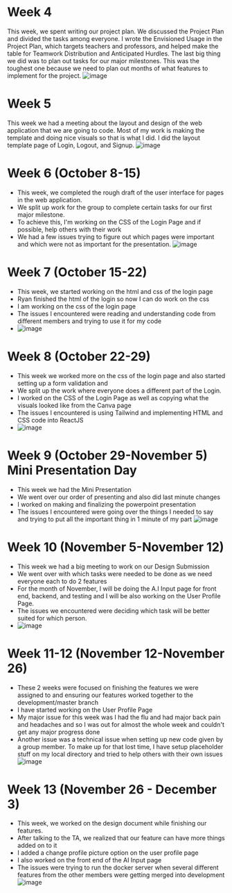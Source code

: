 # Week 4

This week, we spent writing our project plan. We discussed the Project Plan and divided the tasks among everyone. I wrote the Envisioned Usage in the Project Plan, which targets teachers and professors, and helped make the table for Teamwork Distribution and Anticipated Hurdles. The last big thing we did was to plan out tasks for our major milestones. This was the toughest one because we need to plan out months of what features to implement for the project.
![image](https://github.com/COSC-499-W2023/year-long-project-team-11/assets/60246855/1a35de33-cf51-43e8-a9ab-54e1b9096079)

# Week 5

This week we had a meeting about the layout and design of the web application that we are going to code. Most of my work is making the template and doing nice visuals so that is what I did. I did the layout template page of Login, Logout, and Signup.
![image](https://github.com/COSC-499-W2023/year-long-project-team-11/assets/60246855/6f5a8acd-4e39-475a-b55b-dafc5e1a53f9)

# Week 6 (October 8-15)

- This week, we completed the rough draft of the user interface for pages in the web application.
- We split up work for the group to complete certain tasks for our first major milestone.
- To achieve this, I'm working on the CSS of the Login Page and if possible, help others with their work
- We had a few issues trying to figure out which pages were important and which were not as important for the presentation.
  ![image](https://github.com/COSC-499-W2023/year-long-project-team-11/assets/60246855/387cf2a2-82eb-40f9-811e-159e6ac930a2)

# Week 7 (October 15-22)

- This week, we started working on the html and css of the login page
- Ryan finished the html of the login so now I can do work on the css
- I am working on the css of the login page
- The issues I encountered were reading and understanding code from different members and trying to use it for my code
- ![image](https://github.com/COSC-499-W2023/year-long-project-team-11/assets/60246855/d2b23239-213f-47d8-aa5a-6b638b0245f8)

# Week 8 (October 22-29)

- This week we worked more on the css of the login page and also started setting up a form validation and 
- We split up the work where everyone does a different part of the Login.
- I worked on the CSS of the Login Page as well as copying what the visuals looked like from the Canva page
- The issues I encountered is using Tailwind and implementing HTML and CSS code into ReactJS
- ![image](https://github.com/COSC-499-W2023/year-long-project-team-11/assets/60246855/26d8cb56-2c5f-4cac-9c76-ecadb8b3cfef)

# Week 9 (October 29-November 5) Mini Presentation Day
- This week we had the Mini Presentation
- We went over our order of presenting and also did last minute changes
- I worked on making and finalizing the powerpoint presentation
- The issues I encountered were going over the things I needed to say and trying to put all the important thing in 1 minute of my part
![image](https://github.com/COSC-499-W2023/year-long-project-team-11/assets/60246855/ddef838d-c2f6-42b9-b230-de860c2505b6)

# Week 10 (November 5-November 12)
- This week we had a big meeting to work on our Design Submission
- We went over with which tasks were needed to be done as we need everyone each to do 2 features
- For the month of November, I will be doing the A.I Input page for front end, backend, and testing and I will be also working on the User Profile Page.
- The issues we encountered were deciding which task will be better suited for which person.
- ![image](https://github.com/COSC-499-W2023/year-long-project-team-11/assets/60246855/99e18f0f-ee42-4e8e-bdbe-ffb6b1ad9646)
 
# Week 11-12 (November 12-November 26) 
- These 2 weeks were focused on finishing the features we were assigned to and ensuring our features worked together to the development/master branch
- I have started working on the User Profile Page
- My major issue for this week was I had the flu and had major back pain and headaches and so I was out for almost the whole week and couldn't get any major progress done
- Another issue was a technical issue when setting up new code given by a group member. To make up for that lost time, I have setup placeholder stuff on my local directory and tried to help others with their own issues
![image](https://github.com/COSC-499-W2023/year-long-project-team-11/assets/60246855/5eeaa1fe-6d3d-4606-92f5-0e5bd30fbf35)

# Week 13 (November 26 - December 3)
- This week, we worked on the design document while finishing our features.
- After talking to the TA, we realized that our feature can have more things added on to it
- I added a change profile picture option on the user profile page
- I also worked on the front end of the AI Input page
- The issues were trying to run the docker server when several different features from the other members were getting merged into development
![image](https://github.com/COSC-499-W2023/year-long-project-team-11/assets/60246855/055b93a7-e7a6-4446-bed4-de4e820495d3)


